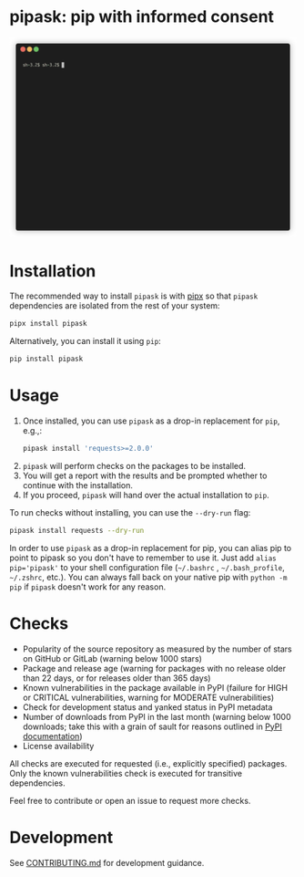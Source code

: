 # pipask: pip with informed consent

![pipask-demo](https://github.com/feynmanix/pipask/blob/main/.github/pipask-demo.gif?raw=true)

# Installation
The recommended way to install `pipask` is with [pipx](https://pipx.pypa.io/stable/#install-pipx) so that `pipask` dependencies are isolated from the rest of your system:
```bash
pipx install pipask
```

Alternatively, you can install it using `pip`:
```bash
pip install pipask
```
    
# Usage
1. Once installed, you can use `pipask` as a drop-in replacement for `pip`, e.g.,:
    ```bash
    pipask install 'requests>=2.0.0'
    ```
2. `pipask` will perform checks on the packages to be installed.
3. You will get a report with the results and be prompted whether to continue with the installation.
4. If you proceed, `pipask` will hand over the actual installation to `pip`.

To run checks without installing, you can use the `--dry-run` flag:
```bash
pipask install requests --dry-run
```

In order to use `pipask` as a drop-in replacement for pip, you can alias pip to point to pipask so you don't have to remember to use it. Just add `alias pip='pipask'` to your shell configuration file (`~/.bashrc` , `~/.bash_profile`, `~/.zshrc`, etc.). You can always fall back on your native pip with `python -m pip` if `pipask` doesn't work for any reason.

# Checks
* Popularity of the source repository as measured by the number of stars on GitHub or GitLab (warning below 1000 stars)
* Package and release age (warning for packages with no release older than 22 days, or for releases older than 365 days)
* Known vulnerabilities in the package available in PyPI (failure for HIGH or CRITICAL vulnerabilities, warning for MODERATE vulnerabilities)
* Check for development status and yanked status in PyPI metadata
* Number of downloads from PyPI in the last month (warning below 1000 downloads; take this with a grain of sault for reasons outlined in [PyPI documentation](https://packaging.python.org/en/latest/guides/analyzing-pypi-package-downloads/))
* License availability

All checks are executed for requested (i.e., explicitly specified) packages. Only the known vulnerabilities check is executed for transitive dependencies.

Feel free to contribute or open an issue to request more checks.

# Development
See [CONTRIBUTING.md](https://github.com/feynmanix/pipask/blob/main/CONTRIBUTING.md) for development guidance.
